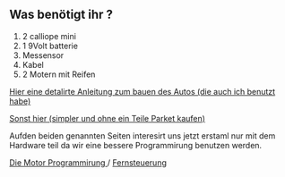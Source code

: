 ## Was benötigt ihr ?

1. 2 calliope mini
1. 1 9Volt batterie
1. Messensor 
1. Kabel
1. 2 Motern mit Reifen

 [Hier eine detalirte Anleitung zum bauen des
  Autos (die auch ich benutzt habe)](https://leon-brachwitz.de/?p=328) 
  
[Sonst hier (simpler und ohne ein Teile Parket kaufen)](https://www.hackster.io/53937/calliope-mini-ferngesteuertes-auto-6fa93f) 

  
  Aufden beiden genannten Seiten interesirt uns jetzt erstaml nur mit dem  Hardware teil da wir eine bessere 
  Programmirung benutzen werden.
  
  [Die Motor Programmirung ](https://github.com/Mcccake/calliope-car/blob/master/doc/motor.md) / [Fernsteuerung](https://github.com/Mcccake/calliope-car/blob/master/doc/fernsteuerung.md)
  
  
  